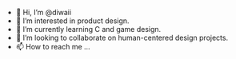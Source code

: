 - 👋 Hi, I’m @diwaii
- 👀 I’m interested in product design. 
- 🌱 I’m currently learning C and game design. 
- 💞️ I’m looking to collaborate on human-centered design projects. 
- 📫 How to reach me ...

<!---
diwaii/diwaii is a ✨ special ✨ repository because its `README.md` (this file) appears on your GitHub profile.
You can click the Preview link to take a look at your changes.
--->
